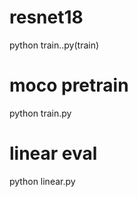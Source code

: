 # resnet18
  python train..py(train)
# moco pretrain
  python train.py
# linear eval
  python linear.py
